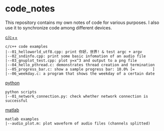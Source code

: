 # code_notes
This repository contains my own notes of code for various purposes.
I also use it to synchronize code among different devices.

[c/c++](./c\&c++)
```block
c/c++ code examples
|--01_helloworld_utf8.cpp: print 你好，世界! & test argc + argv
|--02_sndinfo.cpp: print some basic infomation of an audio file
|--03_gnuplot_test.cpp: plot y=x^3 and output to a png file
|--04_hello_pthread.c: demonstrates thread creation and termination
|--05_progress_bar.c: show a sample progress bar: 10.0% [=        ]
|--06_weekday.c: a program that shows the weekday of a certain date
```

[python](./python)
```block
python scripts
|--01_network_connection.py: check whether network connection is successful
```

[matlab](./matlab)
```block
matlab examples
|--audio_plot.m: plot waveform of audio files (channels splitted)
```
